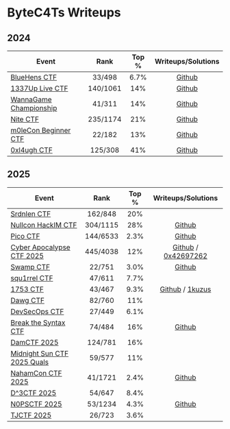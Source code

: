 # ByteC4Ts Writeups

## 2024

| Event                                                     |   Rank   | Top % |           Writeups/Solutions           |
| --------------------------------------------------------- | :------: | :---: | :------------------------------------: |
| [BlueHens CTF](https://ctftime.org/event/2512/)           |  33/498  | 6.7%  |      [Github](2024/BlueHens-CTF/)      |
| [1337Up Live CTF](https://ctftime.org/event/2446)         | 140/1061 |  14%  |      [Github](2024/1337-Up-Live/)      |
| [WannaGame Championship](https://ctftime.org/event/2515/) |  41/311  |  14%  | [Github](2024/WannaGame-Championship/) |
| [Nite CTF](https://ctftime.org/event/2461)                | 235/1174 |  21%  |        [Github](2024/niteCTF/)         |
| [m0leCon Beginner CTF](https://ctftime.org/event/2578)    |  22/182  |  13%  |  [Github](2024/m0leCon-Beginner-CTF/)  |
| [0xl4ugh CTF](https://ctftime.org/event/2587)             | 125/308  |  41%  |      [Github](2024/0xl4ugh-CTF/)       |

## 2025

| Event                                                         |   Rank   | Top % |                                  Writeups/Solutions                                  |
| ------------------------------------------------------------- | :------: | :---: | :----------------------------------------------------------------------------------: |
| [Srdnlen CTF](https://ctftime.org/event/2576)                 | 162/848  |  20%  |                                                                                      |
| [Nullcon HackIM CTF](https://ctftime.org/event/2642)          | 304/1115 |  28%  |                          [Github](2025/Nullcon-HackIM-CTF/)                          |
| [Pico CTF](https://play.picoctf.org/events/74)                | 144/6533 | 2.3%  |                               [Github](2025/picoCTF/)                                |
| [Cyber Apocalypse CTF 2025](https://ctftime.org/event/2674)   | 445/4038 |  12%  | [Github](2025/HackTheBox-Cyber-Apocalypse-CTF/) / [0x42697262][0x42697262-event2674] |
| [Swamp CTF](https://ctftime.org/event/2573)                   |  22/751  | 3.0%  |                               [Github](2025/SwampCTF/)                               |
| [squ1rrel CTF](https://ctftime.org/event/2708)                |  47/611  | 7.7%  |                                                                                      |
| [1753 CTF](https://ctftime.org/event/2639)                    |  43/467  | 9.3%  |                 [Github](2025/1753CTF/) / [1kuzus][1kuzus-event2639]                 |
| [Dawg CTF](https://ctftime.org/event/2651)                    |  82/760  |  11%  |                                                                                      |
| [DevSecOps CTF](https://ctftime.org/event/2682)               |  27/449  | 6.1%  |                                                                                      |
| [Break the Syntax CTF](https://ctftime.org/event/2749)        |  74/484  |  16%  |                         [Github](2025/Break-The-Syntax-CTF/)                         |
| [DamCTF 2025](https://ctftime.org/event/2585)                 | 124/781  |  16%  |                                                                                      |
| [Midnight Sun CTF 2025 Quals](https://ctftime.org/event/2632) |  59/577  |  11%  |                                                                                      |
| [NahamCon CTF 2025](https://ctftime.org/event/2782)           | 41/1721  | 2.4%  |                             [Github](2025/NahamCon-CTF/)                             |
| [D^3CTF 2025](https://ctftime.org/event/2770)                 |  54/647  | 8.4%  |                                                                                      |
| [N0PSCTF 2025](https://ctftime.org/event/2486)                | 53/1234  | 4.3%  |                               [Github](2025/N0PSCTF/)                                |
| [TJCTF 2025](https://ctftime.org/event/2809)                  |  26/723  | 3.6%  |                                                                                      |

<!-- links -->

<!--
    define here:
        [unique-linkid]: https://your.external.link

    use in markdown:
        [display text][unique-linkid]
 -->

[1kuzus-event2639]: https://1kuzus.github.io/25b/wp-1753ctf-2025/
[0x42697262-event2674]: https://0x42697262.github.io/birbrain/writeups/HackTheBox/ctf-cyber-apocalypse.html#_cyber_apocalypse_ctf_2025_tales_from_eldoria
